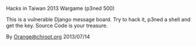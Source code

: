 Hacks in Taiwan 2013 Wargame (p3ned 500)

This is a vulnerable Django message board. 
Try to hack it, p3ned a shell and get the key. 
Source Code is your treasure.


By Orange@chroot.org 
2013/07/14
